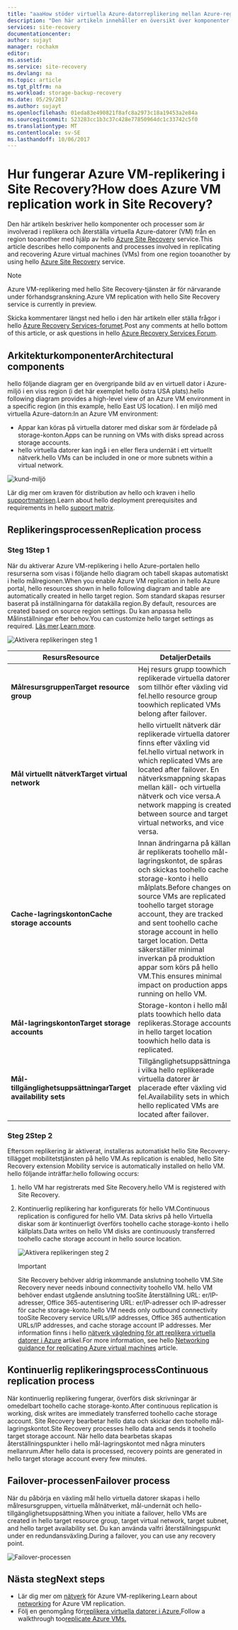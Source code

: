 ```yaml
---
title: "aaaHow stöder virtuella Azure-datorreplikering mellan Azure-regioner arbete i Azure Site Recovery?  | Microsoft Docs"
description: "Den här artikeln innehåller en översikt över komponenter och arkitektur som används när du replikerar virtuella Azure-datorer mellan Azure-regioner med hjälp av hello Azure Site Recovery-tjänsten."
services: site-recovery
documentationcenter: 
author: sujayt
manager: rochakm
editor: 
ms.assetid: 
ms.service: site-recovery
ms.devlang: na
ms.topic: article
ms.tgt_pltfrm: na
ms.workload: storage-backup-recovery
ms.date: 05/29/2017
ms.author: sujayt
ms.openlocfilehash: 01eda83e490821f8afc8a2973c18a19453a2e84a
ms.sourcegitcommit: 523283cc1b3c37c428e77850964dc1c33742c5f0
ms.translationtype: MT
ms.contentlocale: sv-SE
ms.lasthandoff: 10/06/2017
---
```

# <a name="how-does-azure-vm-replication-work-in-site-recovery"></a><span data-ttu-id="5e788-104">Hur fungerar Azure VM-replikering i Site Recovery?</span><span class="sxs-lookup"><span data-stu-id="5e788-104">How does Azure VM replication work in Site Recovery?</span></span>


<span data-ttu-id="5e788-105">Den här artikeln beskriver hello komponenter och processer som är involverad i replikera och återställa virtuella Azure-datorer (VM) från en region tooanother med hjälp av hello [Azure Site Recovery](site-recovery-overview.md) service.</span><span class="sxs-lookup"><span data-stu-id="5e788-105">This article describes hello components and processes involved in replicating and recovering Azure virtual machines (VMs) from one region tooanother by using hello [Azure Site Recovery](site-recovery-overview.md) service.</span></span>

>[!NOTE]
><span data-ttu-id="5e788-106">Azure VM-replikering med hello Site Recovery-tjänsten är för närvarande under förhandsgranskning.</span><span class="sxs-lookup"><span data-stu-id="5e788-106">Azure VM replication with hello Site Recovery service is currently in preview.</span></span>

<span data-ttu-id="5e788-107">Skicka kommentarer längst ned hello i den här artikeln eller ställa frågor i hello [Azure Recovery Services-forumet](https://social.msdn.microsoft.com/forums/azure/home?forum=hypervrecovmgr).</span><span class="sxs-lookup"><span data-stu-id="5e788-107">Post any comments at hello bottom of this article, or ask questions in hello [Azure Recovery Services Forum](https://social.msdn.microsoft.com/forums/azure/home?forum=hypervrecovmgr).</span></span>

## <a name="architectural-components"></a><span data-ttu-id="5e788-108">Arkitekturkomponenter</span><span class="sxs-lookup"><span data-stu-id="5e788-108">Architectural components</span></span>

<span data-ttu-id="5e788-109">hello följande diagram ger en övergripande bild av en virtuell dator i Azure-miljö i en viss region (i det här exemplet hello östra USA plats).</span><span class="sxs-lookup"><span data-stu-id="5e788-109">hello following diagram provides a high-level view of an Azure VM environment in a specific region (in this example, hello East US location).</span></span> <span data-ttu-id="5e788-110">I en miljö med virtuella Azure-datorn:</span><span class="sxs-lookup"><span data-stu-id="5e788-110">In an Azure VM environment:</span></span>
- <span data-ttu-id="5e788-111">Appar kan köras på virtuella datorer med diskar som är fördelade på storage-konton.</span><span class="sxs-lookup"><span data-stu-id="5e788-111">Apps can be running on VMs with disks spread across storage accounts.</span></span>
- <span data-ttu-id="5e788-112">hello virtuella datorer kan ingå i en eller flera undernät i ett virtuellt nätverk.</span><span class="sxs-lookup"><span data-stu-id="5e788-112">hello VMs can be included in one or more subnets within a virtual network.</span></span>

![kund-miljö](./media/site-recovery-azure-to-azure-architecture/source-environment.png)

<span data-ttu-id="5e788-114">Lär dig mer om kraven för distribution av hello och kraven i hello [supportmatrisen](site-recovery-support-matrix-azure-to-azure.md).</span><span class="sxs-lookup"><span data-stu-id="5e788-114">Learn about hello deployment prerequisites and requirements in hello [support matrix](site-recovery-support-matrix-azure-to-azure.md).</span></span>

## <a name="replication-process"></a><span data-ttu-id="5e788-115">Replikeringsprocessen</span><span class="sxs-lookup"><span data-stu-id="5e788-115">Replication process</span></span>

### <a name="step-1"></a><span data-ttu-id="5e788-116">Steg 1</span><span class="sxs-lookup"><span data-stu-id="5e788-116">Step 1</span></span>

<span data-ttu-id="5e788-117">När du aktiverar Azure VM-replikering i hello Azure-portalen hello resurserna som visas i följande hello diagram och tabell skapas automatiskt i hello målregionen.</span><span class="sxs-lookup"><span data-stu-id="5e788-117">When you enable Azure VM replication in hello Azure portal, hello resources shown in hello following diagram and table are automatically created in hello target region.</span></span> <span data-ttu-id="5e788-118">Som standard skapas resurser baserat på inställningarna för datakälla region.</span><span class="sxs-lookup"><span data-stu-id="5e788-118">By default, resources are created based on source region settings.</span></span> <span data-ttu-id="5e788-119">Du kan anpassa hello Målinställningar efter behov.</span><span class="sxs-lookup"><span data-stu-id="5e788-119">You can customize hello target settings as required.</span></span> <span data-ttu-id="5e788-120">[Läs mer](site-recovery-replicate-azure-to-azure.md).</span><span class="sxs-lookup"><span data-stu-id="5e788-120">[Learn more](site-recovery-replicate-azure-to-azure.md).</span></span>

![Aktivera replikeringen steg 1](./media/site-recovery-azure-to-azure-architecture/enable-replication-step-1.png)

<span data-ttu-id="5e788-122">**Resurs**</span><span class="sxs-lookup"><span data-stu-id="5e788-122">**Resource**</span></span> | <span data-ttu-id="5e788-123">**Detaljer**</span><span class="sxs-lookup"><span data-stu-id="5e788-123">**Details**</span></span>
--- | ---
<span data-ttu-id="5e788-124">**Målresursgruppen**</span><span class="sxs-lookup"><span data-stu-id="5e788-124">**Target resource group**</span></span> | <span data-ttu-id="5e788-125">Hej resurs grupp toowhich replikerade virtuella datorer som tillhör efter växling vid fel.</span><span class="sxs-lookup"><span data-stu-id="5e788-125">hello resource group toowhich replicated VMs belong after failover.</span></span>
<span data-ttu-id="5e788-126">**Mål virtuellt nätverk**</span><span class="sxs-lookup"><span data-stu-id="5e788-126">**Target virtual network**</span></span> | <span data-ttu-id="5e788-127">hello virtuellt nätverk där replikerade virtuella datorer finns efter växling vid fel.</span><span class="sxs-lookup"><span data-stu-id="5e788-127">hello virtual network in which replicated VMs are located after failover.</span></span> <span data-ttu-id="5e788-128">En nätverksmappning skapas mellan käll- och virtuella nätverk och vice versa.</span><span class="sxs-lookup"><span data-stu-id="5e788-128">A network mapping is created between source and target virtual networks, and vice versa.</span></span>
<span data-ttu-id="5e788-129">**Cache-lagringskonton**</span><span class="sxs-lookup"><span data-stu-id="5e788-129">**Cache storage accounts**</span></span> | <span data-ttu-id="5e788-130">Innan ändringarna på källan är replikerats toohello mål-lagringskontot, de spåras och skickas toohello cache storage-konto i hello målplats.</span><span class="sxs-lookup"><span data-stu-id="5e788-130">Before changes on source VMs are replicated toohello target storage account, they are tracked and sent toohello cache storage account in hello target location.</span></span> <span data-ttu-id="5e788-131">Detta säkerställer minimal inverkan på produktion appar som körs på hello VM.</span><span class="sxs-lookup"><span data-stu-id="5e788-131">This ensures minimal impact on production apps running on hello VM.</span></span>
<span data-ttu-id="5e788-132">**Mål-lagringskonton**</span><span class="sxs-lookup"><span data-stu-id="5e788-132">**Target storage accounts**</span></span>  | <span data-ttu-id="5e788-133">Storage-konton i hello mål plats toowhich hello data replikeras.</span><span class="sxs-lookup"><span data-stu-id="5e788-133">Storage accounts in hello target location toowhich hello data is replicated.</span></span>
<span data-ttu-id="5e788-134">**Mål-tillgänglighetsuppsättningar**</span><span class="sxs-lookup"><span data-stu-id="5e788-134">**Target availability sets**</span></span>  | <span data-ttu-id="5e788-135">Tillgänglighetsuppsättningar i vilka hello replikerade virtuella datorer är placerade efter växling vid fel.</span><span class="sxs-lookup"><span data-stu-id="5e788-135">Availability sets in which hello replicated VMs are located after failover.</span></span>

### <a name="step-2"></a><span data-ttu-id="5e788-136">Steg 2</span><span class="sxs-lookup"><span data-stu-id="5e788-136">Step 2</span></span>

<span data-ttu-id="5e788-137">Eftersom replikering är aktiverat, installeras automatiskt hello Site Recovery-tillägget mobilitetstjänsten på hello VM.</span><span class="sxs-lookup"><span data-stu-id="5e788-137">As replication is enabled, hello Site Recovery extension Mobility service is automatically installed on hello VM.</span></span> <span data-ttu-id="5e788-138">hello följande inträffar:</span><span class="sxs-lookup"><span data-stu-id="5e788-138">hello following occurs:</span></span>

1. <span data-ttu-id="5e788-139">hello VM har registrerats med Site Recovery.</span><span class="sxs-lookup"><span data-stu-id="5e788-139">hello VM is registered with Site Recovery.</span></span>

2. <span data-ttu-id="5e788-140">Kontinuerlig replikering har konfigurerats för hello VM.</span><span class="sxs-lookup"><span data-stu-id="5e788-140">Continuous replication is configured for hello VM.</span></span> <span data-ttu-id="5e788-141">Data skrivs på hello Virtuella diskar som är kontinuerligt överförs toohello cache storage-konto i hello källplats.</span><span class="sxs-lookup"><span data-stu-id="5e788-141">Data writes on hello VM disks are continuously transferred toohello cache storage account in hello source location.</span></span>

   ![Aktivera replikeringen steg 2](./media/site-recovery-azure-to-azure-architecture/enable-replication-step-2.png)

   >[!IMPORTANT]
   > <span data-ttu-id="5e788-143">Site Recovery behöver aldrig inkommande anslutning toohello VM.</span><span class="sxs-lookup"><span data-stu-id="5e788-143">Site Recovery never needs inbound connectivity toohello VM.</span></span> <span data-ttu-id="5e788-144">hello VM behöver endast utgående anslutning tooSite återställning URL: er/IP-adresser, Office 365-autentisering URL: er/IP-adresser och IP-adresser för cache storage-konto.</span><span class="sxs-lookup"><span data-stu-id="5e788-144">hello VM needs only outbound connectivity tooSite Recovery service URLs/IP addresses, Office 365 authentication URLs/IP addresses, and cache storage account IP addresses.</span></span> <span data-ttu-id="5e788-145">Mer information finns i hello [nätverk vägledning för att replikera virtuella datorer i Azure](site-recovery-azure-to-azure-networking-guidance.md) artikel.</span><span class="sxs-lookup"><span data-stu-id="5e788-145">For more information, see hello [Networking guidance for replicating Azure virtual machines](site-recovery-azure-to-azure-networking-guidance.md) article.</span></span>

## <a name="continuous-replication-process"></a><span data-ttu-id="5e788-146">Kontinuerlig replikeringsprocess</span><span class="sxs-lookup"><span data-stu-id="5e788-146">Continuous replication process</span></span>

<span data-ttu-id="5e788-147">När kontinuerlig replikering fungerar, överförs disk skrivningar är omedelbart toohello cache storage-konto.</span><span class="sxs-lookup"><span data-stu-id="5e788-147">After continuous replication is working, disk writes are immediately transferred toohello cache storage account.</span></span> <span data-ttu-id="5e788-148">Site Recovery bearbetar hello data och skickar den toohello mål-lagringskontot.</span><span class="sxs-lookup"><span data-stu-id="5e788-148">Site Recovery processes hello data and sends it toohello target storage account.</span></span> <span data-ttu-id="5e788-149">När hello data bearbetas skapas återställningspunkter i hello mål-lagringskontot med några minuters mellanrum.</span><span class="sxs-lookup"><span data-stu-id="5e788-149">After hello data is processed, recovery points are generated in hello target storage account every few minutes.</span></span>

## <a name="failover-process"></a><span data-ttu-id="5e788-150">Failover-processen</span><span class="sxs-lookup"><span data-stu-id="5e788-150">Failover process</span></span>

<span data-ttu-id="5e788-151">När du påbörja en växling mål hello virtuella datorer skapas i hello målresursgruppen, virtuella målnätverket, mål-undernät och hello-tillgänglighetsuppsättning.</span><span class="sxs-lookup"><span data-stu-id="5e788-151">When you initiate a failover, hello VMs are created in hello target resource group, target virtual network, target subnet, and hello target availability set.</span></span> <span data-ttu-id="5e788-152">Du kan använda valfri återställningspunkt under en redundansväxling.</span><span class="sxs-lookup"><span data-stu-id="5e788-152">During a failover, you can use any recovery point.</span></span>

![Failover-processen](./media/site-recovery-azure-to-azure-architecture/failover.png)

## <a name="next-steps"></a><span data-ttu-id="5e788-154">Nästa steg</span><span class="sxs-lookup"><span data-stu-id="5e788-154">Next steps</span></span>

- <span data-ttu-id="5e788-155">Lär dig mer om [nätverk](site-recovery-azure-to-azure-networking-guidance.md) för Azure VM-replikering.</span><span class="sxs-lookup"><span data-stu-id="5e788-155">Learn about [networking](site-recovery-azure-to-azure-networking-guidance.md) for Azure VM replication.</span></span>
- <span data-ttu-id="5e788-156">Följ en genomgång för[replikera virtuella datorer i Azure.](site-recovery-azure-to-azure.md)</span><span class="sxs-lookup"><span data-stu-id="5e788-156">Follow a walkthrough too[replicate Azure VMs.](site-recovery-azure-to-azure.md)</span></span>
